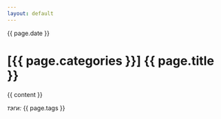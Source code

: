 ```yaml
---
layout: default
---
```

{{ page.date }}
# [{{ page.categories }}] {{ page.title }}

{{ content }}

*тэги:* {{ page.tags }}